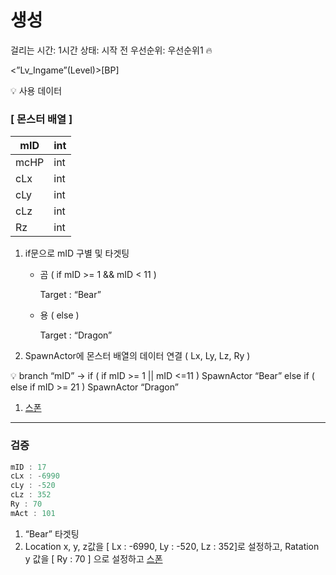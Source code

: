 # 생성

걸리는 시간: 1시간
상태: 시작 전
우선순위: 우선순위1 🔥

<”Lv_Ingame”(Level)>[BP]

<aside>
💡 사용 데이터

### [ 몬스터 배열 ]

| mID | int |
| --- | --- |
| mcHP | int |
| cLx | int |
| cLy | int |
| cLz | int |
| Rz | int |
</aside>

1. if문으로 mID 구별 및 타겟팅
    - 곰 ( if mID >= 1  && mID < 11 )
        
        Target : “Bear”
        
    - 용 ( else )
        
        Target : “Dragon”
        
2. SpawnActor에 몬스터 배열의 데이터 연결 ( Lx, Ly, Lz, Ry )

<aside>
💡 branch “mID” → if ( if mID >= 1  || mID <=11 ) SpawnActor “Bear” else if ( else if mID >= 21 ) SpawnActor “Dragon”

</aside>

1. [스폰](https://www.notion.so/e06a4b45d22b4491bfc2efdefb448ee7)

---

### 검증

```cpp
mID : 17
cLx : -6990
cLy : -520
cLz : 352
Ry : 70
mAct : 101
```

1. “Bear” 타겟팅
2. Location x, y, z값을  [ Lx : -6990, Ly : -520, Lz : 352]로 설정하고,  Ratation y 값을 [ Ry : 70 ] 으로 설정하고 [스폰](https://www.notion.so/e06a4b45d22b4491bfc2efdefb448ee7)